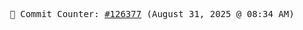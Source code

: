 <p align="center">
    <samp>
        📮 Commit Counter: <a href="https://github.com/Javascript-void0/Javascript-void0/commits/main">#126377</a> (August 31, 2025 @ 08:34 AM)
    </samp>
</p>